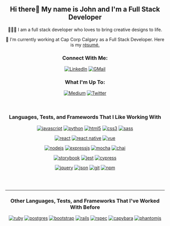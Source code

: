 <h2 align="center">Hi there👋 My name is John and I'm a Full Stack Developer</h2>

<div align="center">
    <p>👨🏻‍💻 I am a full stack developer who loves to bring creative designs to life.</p>
    <p>💼 I'm currently working at Cap Corp Calgary as a Full Stack Developer. Here is my <a href="https://resume.creddle.io/resume/89sepdxunfs">résumé.</a></p>
<!--     <p>🔭 I’m currently working on <a href="https://github.com/JohnLowie4/aphnetworks-front-end-clone">APH Networks front-end clone</a> using React.</p> -->
<!--     <p>🔭 I’m currently learning the Vue framework while applying UI/UX design principles.</p> -->
</div>

<h3 align="center">Connect With Me:</h3>

<div align="center">
    <a href="https://www.linkedin.com/in/jzlowie"><img alt="LinkedIn" src="https://img.shields.io/badge/linkedin-%230077B5.svg?&style=for-the-badge&logo=linkedin&logoColor=white" /></a>
    <a href="mailto:jzlowie@gmail.com"><img alt="GMail" src="https://img.shields.io/badge/gmail-%23ffffff.svg?&style=for-the-badge&logo=gmail&logoColor=red"/></a>
</div>

<div align="center">
    <h3>What I'm Up To:</h3>
    <a href="https://jzlowie.medium.com"><img alt="Medium" src="https://img.shields.io/badge/medium-%2312100E.svg?&style=for-the-badge&logo=medium&logoColor=white"/></a>
    <a href="https://twitter.com/jz_lowie"><img alt="Twitter" src="https://img.shields.io/badge/twitter-%2300acee.svg?&style=for-the-badge&logo=twitter&logoColor=white"/></a>
</div>

<br>
<br>


<h3 align="center">Languages, Tests, and Framewords That I Like Working With</h3>

<p align="center">
    <a href="https://www.javascript.com"><img alt="javascript" src="https://img.shields.io/badge/javascript-%23dbcc1f.svg?&style=for-the-badge&logo=javascript&logoColor=black" /></a>
    <a href="https://www.python.org"><img alt="python" src="https://img.shields.io/badge/python-%23ffe100.svg?&style=for-the-badge&logo=python" /></a>
<!--     <a href="https://www.ruby-lang.org/en/"><img alt="ruby" src="https://img.shields.io/badge/ruby-%23ff0000.svg?&style=for-the-badge&logo=ruby&logoColor=white" /></a> -->
<!--     <a href="https://www.postgresql.org"><img alt="postgres" src="https://img.shields.io/badge/postgres-%23316192.svg?&style=for-the-badge&logo=postgresql&logoColor=white" /></a> -->
    <a href="https://developer.mozilla.org/en-US/docs/Glossary/HTML"><img alt="html5" src="https://img.shields.io/badge/html5-%23ff5e00.svg?&style=for-the-badge&logo=html5&logoColor=white" /></a>
    <a href="https://developer.mozilla.org/en-US/docs/Web/CSS"><img alt="css3" src="https://img.shields.io/badge/css3-%230059ff.svg?&style=for-the-badge&logo=css3&logoColor=white" /></a>
    <a href="https://sass-lang.com"><img alt="sass" src="https://img.shields.io/badge/sass-%23f5fbfc.svg?&style=for-the-badge&logo=sass&logoColor=pink" /></a>
</p>
<p align="center">
    <a href="https://reactjs.org"><img alt="react" src="https://img.shields.io/badge/react%20-%2320232a.svg?&style=for-the-badge&logo=react&logoColor=%2361DAFB" /></a>
    <a href="https://reactnative.dev"><img alt="react native" src="https://img.shields.io/badge/react%20native%20-%2320232a.svg?&style=for-the-badge&logo=react&logoColor=%2361DAFB" /></a>
    <a href="https://vuejs.org/"><img alt="vue" src="https://img.shields.io/badge/vue%20-%23ffffff.svg?&style=for-the-badge&logo=vue.js&logoColor=%234ab567" /></a>
<!--     <a href="https://getbootstrap.com"><img alt="bootstrap" src="https://img.shields.io/badge/bootstrap%20-%238925fa.svg?&style=for-the-badge&logo=bootstrap&logoColor=white" /></a> -->
<!--     <a href="https://rubyonrails.org"><img alt="rails" src="https://img.shields.io/badge/rails%20-%23fafafa.svg?&style=for-the-badge&logo=rubyonrails&logoColor=red" /></a> -->
</p>
<p align="center">
    <a href="https://nodejs.org/en/"><img alt="nodejs" src="https://img.shields.io/badge/node.js%20-%2343853D.svg?&style=for-the-badge&logo=node.js&logoColor=white" /></a>
    <a href="http://expressjs.com"><img alt="expressjs" src="https://img.shields.io/badge/express.js%20-%23ffffff.svg?&style=for-the-badge&logo=express&logoColor=black" /></a>
    <a href="https://mochajs.org"><img alt="mocha" src="https://img.shields.io/badge/mocha%20-%238c7565.svg?&style=for-the-badge&logo=mocha&logoColor=white" /></a>
    <a href="https://www.chaijs.com"><img alt="chai" src="https://img.shields.io/badge/chai%20-%23e3dab3.svg?&style=for-the-badge&logo=chai&logoColor=red" /></a>
</p>
<p align="center">
    <a href="https://storybook.js.org"><img alt="storybook" src="https://img.shields.io/badge/storybook%20-%23ffffff.svg?&style=for-the-badge&logo=storybook&logoColor=%23fc60b3" /></a>
    <a href="https://jestjs.io"><img alt="jest" src="https://img.shields.io/badge/jest%20-%238c6264.svg?&style=for-the-badge&logo=jest&logoColor=white" /></a>
    <a href="https://www.cypress.io"><img alt="cypress" src="https://img.shields.io/badge/cypress%20-%232e2e2e.svg?&style=for-the-badge&logo=cypress&logoColor=white" /></a>
<!--     <a href="https://rspec.info"><img alt="rspec" src="https://img.shields.io/badge/rspec%20-%23f0ede4.svg?&style=for-the-badge&logo=rspec&logoColor=red" /></a> -->
<!--     <a href="https://git-scm.com"><img alt="capybara" src="https://img.shields.io/badge/capybara%20-%2341135e.svg?&style=for-the-badge&logo=capybara&logoColor=white" /></a> -->
<!--     <a href="https://phantomjs.org"><img alt="phantomjs" src="https://img.shields.io/badge/phantomjs%20-%232cd1f2.svg?&style=for-the-badge&logo=phantomjs&logoColor=black" /></a> -->
</p>
<p align="center">
    <a href="https://jquery.com"><img alt="jquery" src="https://img.shields.io/badge/jquery%20-%23fafafa.svg?&style=for-the-badge&logo=jquery&logoColor=%23316192" /></a>
    <a href="https://www.json.org/json-en.html"><img alt="json" src="https://img.shields.io/badge/json%20-%23faf8dc.svg?&style=for-the-badge&logo=json&logoColor=black" /></a>
    <a href="https://git-scm.com"><img alt="git" src="https://img.shields.io/badge/git%20-%23ff5d17.svg?&style=for-the-badge&logo=git&logoColor=white" /></a>
    <a href="https://www.npmjs.com"><img alt="npm" src="https://img.shields.io/badge/npm%20-%23ff0000.svg?&style=for-the-badge&logo=npm&logoColor=white" /></a>
</p>
<br>
<br>

---
<h3 align="center"> Other Languages, Tests, and Frameworks That I've Worked With Before</h3>

<p align="center">
        <a href="https://www.ruby-lang.org/en/"><img alt="ruby" src="https://img.shields.io/badge/ruby-%23ff0000.svg?&style=for-the-badge&logo=ruby&logoColor=white" /></a>
    <a href="https://www.postgresql.org"><img alt="postgres" src="https://img.shields.io/badge/postgres-%23316192.svg?&style=for-the-badge&logo=postgresql&logoColor=white" /></a>
        <a href="https://getbootstrap.com"><img alt="bootstrap" src="https://img.shields.io/badge/bootstrap%20-%238925fa.svg?&style=for-the-badge&logo=bootstrap&logoColor=white" /></a>
    <a href="https://rubyonrails.org"><img alt="rails" src="https://img.shields.io/badge/rails%20-%23fafafa.svg?&style=for-the-badge&logo=rubyonrails&logoColor=red" /></a>
        <a href="https://rspec.info"><img alt="rspec" src="https://img.shields.io/badge/rspec%20-%23f0ede4.svg?&style=for-the-badge&logo=rspec&logoColor=red" /></a>
    <a href="https://git-scm.com"><img alt="capybara" src="https://img.shields.io/badge/capybara%20-%2341135e.svg?&style=for-the-badge&logo=capybara&logoColor=white" /></a>
    <a href="https://phantomjs.org"><img alt="phantomjs" src="https://img.shields.io/badge/phantomjs%20-%232cd1f2.svg?&style=for-the-badge&logo=phantomjs&logoColor=black" /></a>
</p>

